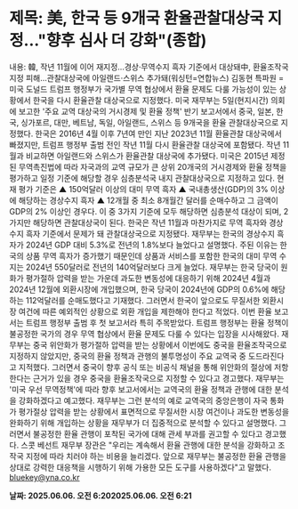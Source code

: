 # **제목: 美, 한국 등 9개국 환율관찰대상국 지정…"향후 심사 더 강화"(종합)**

  내용: 韓, 작년 11월에 이어 재지정…경상·무역수지 흑자 기준에서 대상돼中, 환율조작국 지정 피해…관찰대상국에 아일랜드·스위스 추가돼(워싱턴=연합뉴스) 김동현 특파원 = 미국 도널드 트럼프 행정부가 국가별 무역 협상에서 환율 문제도 다룰 가능성이 있는 상황에서 한국을 다시 환율관찰 대상국으로 지정했다.    미국 재무부는 5일(현지시간) 의회에 보고한 '주요 교역 대상국의 거시경제 및 환율 정책' 반기 보고서에서 중국, 일본, 한국, 싱가포르, 대만, 베트남, 독일, 아일랜드, 스위스 등 9개국을 환율 관찰대상국으로 지정했다.     한국은 2016년 4월 이후 7년여 만인 지난 2023년 11월 환율관찰 대상국에서 빠졌지만, 트럼프 행정부 출범 전인 작년 11월 다시 환율관찰 대상국에 포함됐다.     작년 11월과 비교하면 아일랜드와 스위스가 환율관찰 대상국에 추가됐다.    미국은 2015년 제정된 무역촉진법에 따라 자국과의 교역 규모가 큰 상위 20개국의 거시경제와 환율 정책을 평가하고 일정 기준에 해당할 경우 심층분석국 내지 관찰대상국으로 지정하고 있다.    현재 평가 기준은 ▲ 150억달러 이상의 대미 무역 흑자 ▲ 국내총생산(GDP)의 3% 이상에 해당하는 경상수지 흑자 ▲ 12개월 중 최소 8개월간 달러를 순매수하고 그 금액이 GDP의 2% 이상인 경우다.    이 중 3가지 기준에 모두 해당하면 심층분석 대상이 되며, 2가지만 해당하면 관찰대상국이 된다.    한국은 작년 11월과 마찬가지로 무역 흑자와 경상수지 흑자 기준에서 문제가 돼 관찰대상국으로 지정됐다.     재무부는 한국의 경상수지 흑자가 2024년 GDP 대비 5.3%로 전년의 1.8%보다 늘었다고 설명했다.     주된 이유는 한국의 상품 무역 흑자가 증가했기 때문인데 상품과 서비스를 포함한 한국의 대미 무역 수지는 2024년 550달러로 전년의 140억달러보다 크게 늘었다.    재무부는 한국 당국이 원화가 평가절하 압력을 받는 가운데 과도한 변동성에 대응하기 위해 2024년 4월과 2024년 12월에 외환시장에 개입했으며, 한국 당국이 2024년에 GDP의 0.6%에 해당하는 112억달러를 순매도했다고 기재했다.     그러면서 한국이 앞으로도 무질서한 외환시장 여건에 따른 예외적인 상황으로 외환 개입을 제한해야 한다고 적었다. 이번 환율 보고서는 트럼프 행정부 출범 후 첫 보고서라 특히 주목받았다.    트럼프 행정부는 환율 정책이 불공정한 국가의 경우 무역 협상에서 환율 문제도 다룰 수 있다는 입장을 시사해왔다.     재무부는 중국 위안화가 평가절하 압력을 받는 상황에서 이번에도 중국을 환율조작국으로 지정하지 않았지만, 중국의 환율 정책과 관행의 불투명성이 주요 교역국 중 도드라진다고 지적했다.    그러면서 중국이 향후 공식 또는 비공식 채널을 통해 위안화의 절상에 저항한다는 근거가 있을 경우 중국을 환율조작국으로 지정할 수 있다고 경고했다.     재무부는 '미국 우선 무역정책'에 따라 향후 보고서에서는 교역국의 환율 정책과 관행에 대한 분석을 강화하겠다고 예고했다.    재무부는 그런 분석의 예로 교역국의 중앙은행이 자국 통화가 평가절상 압력을 받는 상황에서 표면적으로 무질서한 시장 여건이나 과도한 변동성을 완화하기 위해 개입하는 상황을 재무부가 더 집중적으로 분석할 수 있다고 설명했다.    그러면서 불공정한 환율 관행이 포착된 국가에 대해 관세 부과를 권고할 수 있다고 경고했다.    스콧 베선트 재무부 장관은 "우리는 계속해서 환율 관행에 대한 분석을 강화하고 조작국 지정에 따라 치러야 하는 비용을 늘리겠다. 앞으로 재무부는 불공정한 환율 관행을 상대로 강력한 대응책을 시행하기 위해 가용한 모든 도구를 사용하겠다"고 말했다.     bluekey@yna.co.kr

  **날짜: 2025.06.06. 오전 6:202025.06.06. 오전 6:21**